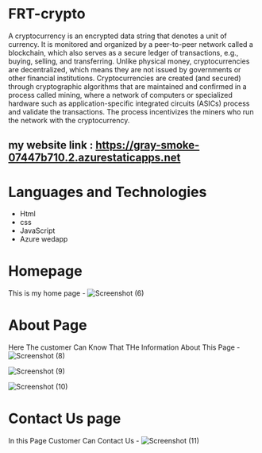 # FRT-crypto

A cryptocurrency is an encrypted data string that denotes a unit of currency. It is monitored and organized by a peer-to-peer network called a blockchain, which also serves as a secure ledger of transactions, e.g., buying, selling, and transferring. Unlike physical money, cryptocurrencies are decentralized, which means they are not issued by governments or other financial institutions.  Cryptocurrencies are created (and secured) through cryptographic algorithms that are maintained and confirmed in a process called mining, where a network of computers or specialized hardware such as application-specific integrated circuits (ASICs) process and validate the transactions. The process incentivizes the miners who run the network with the cryptocurrency.

## my website link : https://gray-smoke-07447b710.2.azurestaticapps.net

# Languages and Technologies
- Html
- css
- JavaScript
- Azure wedapp
# Homepage
This is my home page -
![Screenshot (6)](https://user-images.githubusercontent.com/116142957/202631186-56417dbb-6984-4f5d-9cb7-f27b029914f3.png)
# About Page
Here The customer Can Know That THe Information About This Page - 
![Screenshot (8)](https://user-images.githubusercontent.com/116142957/202631369-4fc1789d-61b7-4c72-85a0-59791cf2fae3.png)

![Screenshot (9)](https://user-images.githubusercontent.com/116142957/202631404-b3744f25-f261-4867-bee4-a924da787f70.png)

![Screenshot (10)](https://user-images.githubusercontent.com/116142957/202631421-c1814e01-b748-4141-9e0f-71b850983c4d.png)
# Contact Us page
In this Page Customer Can Contact Us - 
![Screenshot (11)](https://user-images.githubusercontent.com/116142957/202631431-31b987ee-8976-465e-aecd-efd31b7886ce.png)
